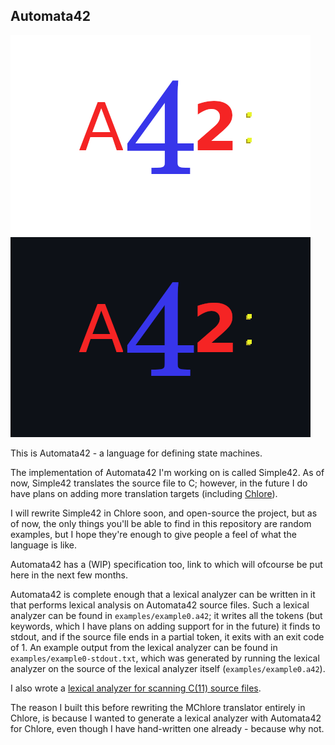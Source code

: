 Automata42
----

![Automata42 logo](./logo-github-light.png#gh-light-mode-only)
![Automata42 logo](./logo-github-dark.png#gh-dark-mode-only)

This is Automata42 - a language for defining state machines.

The implementation of Automata42 I'm working on is called Simple42. As of now, Simple42 translates the source file to C; however, in the future I do have plans on adding more translation targets (including [Chlore](https://github.com/trap-representation/Chlore)).

I will rewrite Simple42 in Chlore soon, and open-source the project, but as of now, the only things you'll be able to find in this repository are random examples, but I hope they're enough to give people a feel of what the language is like.

Automata42 has a (WIP) specification too, link to which will ofcourse be put here in the next few months.

Automata42 is complete enough that a lexical analyzer can be written in it that performs lexical analysis on Automata42 source files. Such a lexical analyzer can be found in `examples/example0.a42`; it writes all the tokens (but keywords, which I have plans on adding support for in the future) it finds to stdout, and if the source file ends in a partial token, it exits with an exit code of 1. An example output from the lexical analyzer can be found in `examples/example0-stdout.txt`, which was generated by running the lexical analyzer on the source of the lexical analyzer itself (`examples/example0.a42`).

I also wrote a [lexical analyzer for scanning C(11) source files](https://github.com/trap-representation/A-C11-Lexical-Analyzer).

The reason I built this before rewriting the MChlore translator entirely in Chlore, is because I wanted to generate a lexical analyzer with Automata42 for Chlore, even though I have hand-written one already - because why not.
